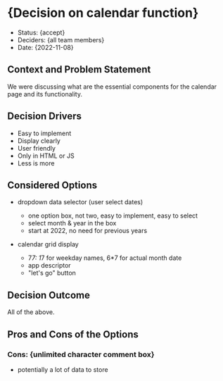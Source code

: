 # {Decision on calendar function}

* Status: {accept}
* Deciders: {all team members} <!-- optional -->
* Date: {2022-11-08} <!-- optional -->

## Context and Problem Statement

We were discussing what are the essential components for the calendar page and its functionality.

## Decision Drivers <!-- optional -->

* Easy to implement
* Display clearly
* User friendly
* Only in HTML or JS
* Less is more

## Considered Options

* dropdown data selector (user select dates)
  * one option box, not two, easy to implement, easy to select
  * select month & year in the box
  * start at 2022, no need for previous years

* calendar grid display
  * 7*7: 1*7 for weekday names, 6*7 for actual month date
  * app descriptor
  * "let's go" button

## Decision Outcome

All of the above.

## Pros and Cons of the Options <!-- optional -->

### Cons: {unlimited character comment box}
* potentially a lot of data to store

<!-- markdownlint-disable-file MD013 -->
